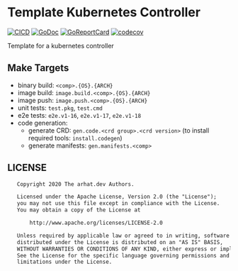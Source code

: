 # Template Kubernetes Controller

[![CICD](https://github.com/arhat-dev/template-kubernetes-controller/workflows/CICD/badge.svg)](https://github.com/arhat-dev/template-kubernetes-controller/actions?query=workflow%3ACICD) [![GoDoc](https://godoc.org/arhat.dev/template-kubernetes-controller?status.svg)](https://godoc.org/arhat.dev/template-kubernetes-controller) [![GoReportCard](https://goreportcard.com/badge/goiiot/libmqtt)](https://goreportcard.com/report/arhat.dev/template-kubernetes-controller) [![codecov](https://codecov.io/gh/arhat-dev/template-kubernetes-controller/branch/master/graph/badge.svg)](https://codecov.io/gh/arhat-dev/template-kubernetes-controller)

Template for a kubernetes controller

## Make Targets

- binary build: `<comp>.{OS}.{ARCH}`
- image build: `image.build.<comp>.{OS}.{ARCH}`
- image push: `image.push.<comp>.{OS}.{ARCH}`
- unit tests: `test.pkg`, `test.cmd`
- e2e tests: `e2e.v1-16`, `e2e.v1-17`, `e2e.v1-18`
- code generation:
  - generate CRD: `gen.code.<crd group>.<crd version>` (to install required tools: `install.codegen`)
  - generate manifests: `gen.manifests.<comp>`

## LICENSE

```txt
   Copyright 2020 The arhat.dev Authors.

   Licensed under the Apache License, Version 2.0 (the "License");
   you may not use this file except in compliance with the License.
   You may obtain a copy of the License at

       http://www.apache.org/licenses/LICENSE-2.0

   Unless required by applicable law or agreed to in writing, software
   distributed under the License is distributed on an "AS IS" BASIS,
   WITHOUT WARRANTIES OR CONDITIONS OF ANY KIND, either express or implied.
   See the License for the specific language governing permissions and
   limitations under the License.
```
